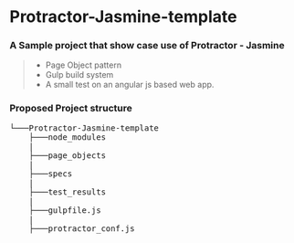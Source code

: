# Protractor-Jasmine-template

### A Sample project that show case use of Protractor - Jasmine
> - Page Object pattern
> - Gulp build system
> - A small test on an angular js based web app.

### Proposed Project structure
<pre>
└───Protractor-Jasmine-template
    ├───node_modules
    |
    ├───page_objects
    |
    ├───specs
    |
    ├───test_results
    |
    ├───gulpfile.js
    |
    ├───protractor_conf.js

</pre>
